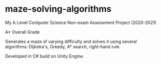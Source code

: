 # maze-solving-algorithms

My A Level Computer Science Non-exam Assessment Project (2020-2021)

A* Overall Grade

Generates a maze of varying difficulty and solves it using several algorithms: Dijkstra's, Greedy, A* search, right-hand rule.

Developed in C# build on Unity Engine.
